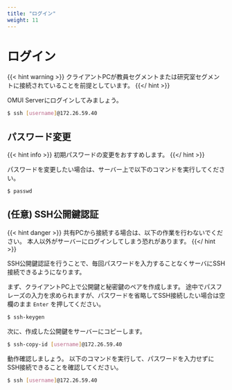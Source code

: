 ```yaml
---
title: "ログイン"
weight: 11
---
```


# ログイン

{{< hint warning >}}
クライアントPCが教員セグメントまたは研究室セグメントに接続されていることを前提としています。
{{</ hint >}}

OMUI Serverにログインしてみましょう。

```bash
$ ssh [username]@172.26.59.40
```

## パスワード変更

{{< hint info >}}
初期パスワードの変更をおすすめします。
{{</ hint >}}

パスワードを変更したい場合は、サーバー上で以下のコマンドを実行してください。

```bash
$ passwd
```

## (任意) SSH公開鍵認証

{{< hint danger >}}
共有PCから接続する場合は、以下の作業を行わないでください。
本人以外がサーバーにログインしてしまう恐れがあります。
{{</ hint >}}

SSH公開鍵認証を行うことで、毎回パスワードを入力することなくサーバにSSH接続できるようになります。

まず、クライアントPC上で公開鍵と秘密鍵のペアを作成します。
途中でパスフレーズの入力を求められますが、パスワードを省略してSSH接続したい場合は空欄のまま `Enter` を押してください。

```bash
$ ssh-keygen
```

次に、作成した公開鍵をサーバーにコピーします。

```bash
$ ssh-copy-id [username]@172.26.59.40
```

動作確認しましょう。
以下のコマンドを実行して、パスワードを入力せずにSSH接続できることを確認してください。

```bash
$ ssh [username]@172.26.59.40
```
